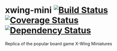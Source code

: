 # xwing-mini [![Build Status](https://travis-ci.org/kinddevelopment/xwing-mini.svg?branch=master)](https://travis-ci.org/kinddevelopment/xwing-mini) [![Coverage Status](https://coveralls.io/repos/github/kinddevelopment/xwing-mini/badge.svg?branch=master)](https://coveralls.io/github/kinddevelopment/xwing-mini?branch=master) [![Dependency Status](https://www.versioneye.com/user/projects/5772dc3b752cd1004c5954f7/badge.svg?style=flat-square)](https://www.versioneye.com/user/projects/5772dc3b752cd1004c5954f7)
Replica of the popular board game X-Wing Miniatures
